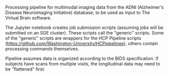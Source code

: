 Processing pipeline for multimodal imaging data from the ADNI (Alzheimer's Disease Neuroimaging Initiative) database, to be used as input to The Virtual Brain software.

The Jupyter notebook creates job submission scripts (assuming jobs will be submitted on an SGE cluster). These scripts call the "generic" scripts. Some of the "generic" scripts are wrappers for the HCP Pipeline scripts (https://github.com/Washington-University/HCPpipelines), others contain processing commands themselves.

Pipeline assumes data is organized according to the BIDS specification. If subjects have scans from multiple visits, the longitudinal data may need to be "flattened" first.
